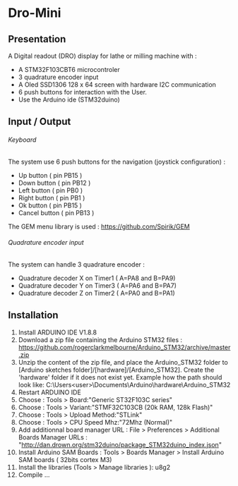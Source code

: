 # Dro-Mini
## Presentation
A Digital readout (DRO) display for lathe or milling machine with :
- A STM32F103CBT6 microcontroler
- 3 quadrature encoder input
- A Oled SSD1306 128 x 64 screen with hardware I2C communication
- 6 push buttons for interaction with the User. 
- Use the Arduino ide (STM32duino)

## Input / Output

###### Keyboard
The system use 6 push buttons for the navigation (joystick configuration) : 
- Up button ( pin PB15 )
- Down button ( pin PB12 )
- Left button ( pin PB0 ) 
- Right button ( pin PB1 )
- Ok button ( pin PB15 )
- Cancel button ( pin PB13 )

The GEM menu library is used  : https://github.com/Spirik/GEM

###### Quadrature encoder input
The system can handle 3 quadrature encoder : 
- Quadrature decoder X on Timer1 ( A=PA8 and B=PA9)
- Quadrature decoder Y on Timer3 ( A=PA6 and B=PA7)
- Quadrature decoder Z on Timer2 ( A=PA0 and B=PA1)


## Installation
1. Install ARDUINO IDE V1.8.8
2. Download a zip file containing the Arduino STM32 files : https://github.com/rogerclarkmelbourne/Arduino_STM32/archive/master.zip
3. Unzip the content of the zip file, and place the Arduino_STM32 folder to [Arduino sketches folder]/[hardware]/[Arduino_STM32]. 
Create the 'hardware' folder if it does not exist yet.
Example how the path should look like: C:\Users\<user>\Documents\Arduino\hardware\Arduino_STM32  
4. Restart ARDUINO IDE
5. Choose : Tools > Board:"Generic ST32F103C series"
6. Choose : Tools > Variant:"STMF32C103CB (20k RAM, 128k Flash)"
7. Choose : Tools > Upload Method:"STLink"
8. Choose : Tools > CPU Speed Mhz:"72Mhz (Normal)"
9. Add additionnal board manager URL : File > Preferences > Additional Boards Manager URLs : "http://dan.drown.org/stm32duino/package_STM32duino_index.json"
10. Install Arduino SAM Boards : Tools > Boards Manager > Install Arduino SAM boards ( 32bits cortex M3)
11. Install the libraries (Tools > Manage libraries ): u8g2 
12. Compile ...